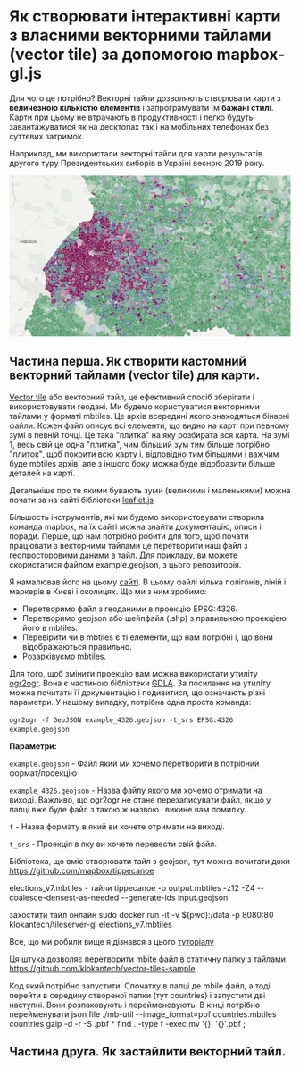
# Як створювати інтерактивні карти з власними векторними тайлами (vector tile) за допомогою mapbox-gl.js 

Для чого це потрібно? Векторні тайли дозволяють створювати карти з __величезною кількістю елементів__ і запрограмувати їм __бажані стилі__. Карти при цьому не втрачають в продуктивності і легко будуть завантажуватися як на десктопах так і на мобільних телефонах без суттєвих затримок.  

Наприклад, ми використали векторні тайли для карти результатів другого туру Президентських виборів в Україні весною 2019 року.

[![Карта виборів Президента](image.png)](http://texty.org.ua/d/2019/president_elections_v2/)


## Частина перша. Як створити кастомний векторний тайлами (vector tile) для карти.

[Vector tile](https://docs.mapbox.com/vector-tiles/reference/ "vector tiles mapbox") або векторний тайл, це ефективний спосіб зберігати і використовувати геодані. Ми будемо користуватися векторними тайлами у форматі mbtiles. Це архів всередині якого знаходяться бінарні файли. Кожен файл описує всі елементи, що видно на карті при певному зумі в певній точці. Це така "плитка" на яку розбирата вся карта. На зумі 1, весь свій це одна "плитка", чим більший зум тим більше потрібно "плиток", щоб покрити всю карту і, відповідно тим більшими і важчим буде mbtiles архів, але з іншого боку можна буде відобразити більше деталей на карті.  

Детальніше про те якими бувають зуми (великими і маленькими) можна почати за на сайті бібліотеки 
[leaflet.js](https://leafletjs.com/examples/zoom-levels/ "leaflet docs")  

Більшость інструментів, які ми будемо використовувати створила команда mapbox, на їх сайті можна знайти документацію, описи і поради. Перше, що нам потрібно робити для того, щоб почати працювати з векторними тайлами це перетворити наш файл з геопросторовими даними в тайл. Для прикладу, ви можете скористатися файлом example.geojson, з цього репозиторія.  

Я намалював його на цьому [сайті](http://geojson.io/ "geojson.com"). В цьому файлі кілька полігонів, ліній і маркерів в Києві і околицях. Що ми з ним зробимо:  

* Перетворимо файл з геоданими в проекцію EPSG:4326.
* Перетворимо geojson або шейпфайл (.shp) з правильною проекцією його в mbtiles.
* Перевірити чи в mbtiles є ті елементи, що нам потрібні і, що вони відображаються правильно.
* Розархівуємо mbtiles.


Для того, щоб змінити проекцію вам можна використати утиліту [ogr2ogr](https://gdal.org/programs/ogr2ogr.html "ogr2ogr"). Вона є частиною бібліотеки [GDLA](https://gdal.org/ "GDAL"). За посилання на утиліту можна почитати її документацію і подивитися, що означають різні параметри. У нашому випадку, потрібна одна проста команда: 

`
ogr2ogr -f GeoJSON example_4326.geojson -t_srs EPSG:4326 example.geojson
`  

__Параметри:__  

  `example.geojson` - Файл який ми хочемо перетворити в потрібний формат/проекцію
      
  `example_4326.geojson` - Назва файлу якого ми хочемо отримати на виході. Важливо, що ogr2ogr не стане перезаписувати файл, якщо у папці вже буде файл з такою ж назвою і викине вам помилку.  
  
  `f` - Назва формату в який ви хочете отримати на виході.  
  
  `t_srs` - Проекція в яку ви хочете перевести свій файл.  

Бібліотека, що вміє створювати тайл з geojson, тут можна почитати доки
https://github.com/mapbox/tippecanoe

elections_v7.mbtiles - тайли
tippecanoe -o output.mbtiles -z12 -Z4 --coalesce-densest-as-needed --generate-ids input.geojson

захостити тайл онлайн
sudo docker run -it -v $(pwd):/data -p 8080:80 klokantech/tileserver-gl elections_v7.mbtiles


Все, що ми робили вище я дізнався з цього [туторіалу](https://openmaptiles.org/docs/generate/custom-vector-from-shapefile-geojson/ "openmaptiles")

Ця штука дозволяє перетворити mbite файл в статичну папку з тайлами
https://github.com/klokantech/vector-tiles-sample

Код який потрібно запустити. Спочатку в папці де mbile файл, а тоді перейти в середину створеної папки (тут countries) і запустити дві наступні. Вони розпаковують і перейменовують. 
В кінці потрібно перейменувати json file 
./mb-util --image_format=pbf countries.mbtiles countries
gzip -d -r -S .pbf *
find . -type f -exec mv '{}' '{}'.pbf \;


## Частина друга. Як застайлити векторний тайл.

